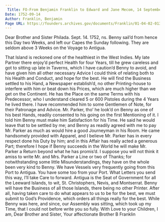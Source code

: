 ```yaml
---
 Title: FO-From Benjamin Franklin to Edward and Jane Mecom, 14 September 1752
Date: 1752-09-14
Author: Franklin, Benjamin
Page URL: https://founders.archives.gov/documents/Franklin/01-04-02-0132
---
```


Dear Brother and Sister
Philada. Sept. 14. 1752, ns.
Benny sail’d from hence this Day two Weeks, and left our Capes the Sunday following. They are seldom above 3 Weeks on the Voyage to Antigua.

That Island is reckoned one of the healthiest in the West Indies. My late Partner there enjoy’d perfect Health for four Years, till he grew careless and got to sitting up late in Taverns, which I have caution’d Benny to avoid, and have given him all other necessary Advice I could think of relating both to his Health and Conduct, and hope for the best.
He will find the Business settled to his Hand, a Newspaper establish’d, no other Printing-house to interfere with him or beat down his Prices, which are much higher than we get on the Continent. He has the Place on the same Terms with his Predecessor, who I understand cleared 5 or 600 Pistoles during the 4 Years he lived there.
I have recommended him to some Gentlemen of Note, for their Patronage and Advice.
Mr. Parker, tho’ he look’d on Benny as one of his best Hands, readily consented to his going on the first Mentioning of it. I told him Benny must make him Satisfaction for his Time. He said he would leave that to be settled by me; and Benny as readily agreed with me to pay Mr. Parker as much as would hire a good Journeyman in his Room. He came handsomely provided with Apparel, and I believe Mr. Parker has in every respect done his Duty by him; and in this Affair has really acted a generous Part; therefore I hope if Benny succeeds in the World he will make Mr. Parker a Return beyond what he has promis’d. I suppose you will not think it amiss to write Mr. and Mrs. Parker a Line or two of Thanks; for notwithstanding some little Misunderstandings, they have on the whole been very kind to Benny.
We have Vessels very frequently going from this Port to Antigua. You have some too from your Port. What Letters you send this way, I’ll take Care to forward.
Antigua is the Seat of Government for all the Leeward Islands, to wit, St. Christophers, Nevis, and Montserrat. Benny will have the Business of all those Islands, there being no other Printer.
After all, having taken care to do what appears to us to be for the best, we must submit to God’s Providence, which orders all things really for the best.
While Benny was here, and since, our Assembly was sitting, which took up my Time, that I could not before write you so fully.
With Love to your Children, I am, Dear Brother and Sister, Your affectionate Brother
B Franklin

